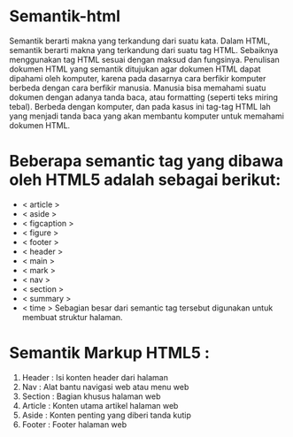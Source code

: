 # Semantik-html
Semantik berarti makna yang terkandung dari suatu kata. Dalam HTML, semantik berarti makna yang terkandung dari suatu tag HTML. Sebaiknya menggunakan tag HTML sesuai dengan maksud dan fungsinya.
Penulisan dokumen HTML yang semantik ditujukan agar dokumen HTML dapat dipahami oleh komputer, karena pada dasarnya cara berfikir komputer berbeda dengan cara berfikir manusia.
Manusia bisa memahami suatu dokumen dengan adanya tanda baca, atau formatting (seperti teks miring tebal). Berbeda dengan komputer, dan pada kasus ini tag-tag HTML lah yang menjadi tanda baca yang akan membantu komputer untuk memahami dokumen HTML.

# Beberapa semantic tag yang dibawa oleh HTML5 adalah sebagai berikut:

* < article >
* < aside >
* < figcaption >
* < figure >
* < footer >
* < header >
* < main >
* < mark >
* < nav >
* < section >
* < summary >
* < time >
Sebagian besar dari semantic tag tersebut digunakan untuk membuat struktur halaman.

# Semantik Markup HTML5 :
1. Header : Isi konten header dari halaman
2. Nav : Alat bantu navigasi web atau menu web
3. Section : Bagian khusus halaman web
4. Article : Konten utama artikel halaman web
5. Aside : Konten penting yang diberi tanda kutip
6. Footer : Footer halaman web
